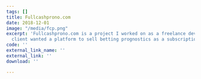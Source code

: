 ```yaml
---
tags: []
title: Fullcashprono.com
date: 2018-12-01
image: "/media/fcp.png"
excerpt: 'Fullcashprono.com is a project I worked on as a freelance developer. The
  client wanted a platform to sell betting prognostics as a subscription. '
code: ''
external_link_name: ''
external_link: ''
download: ''

---
```

